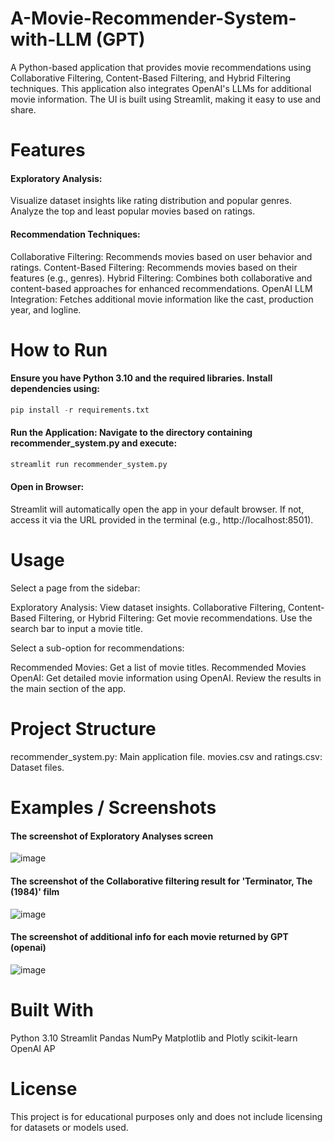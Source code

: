 # A-Movie-Recommender-System-with-LLM (GPT)
A Python-based application that provides movie recommendations using Collaborative Filtering, Content-Based Filtering, and Hybrid Filtering techniques. This application also integrates OpenAI's LLMs for additional movie information. The UI is built using Streamlit, making it easy to use and share.


# Features
#### Exploratory Analysis:

Visualize dataset insights like rating distribution and popular genres.
Analyze the top and least popular movies based on ratings.

#### Recommendation Techniques:

Collaborative Filtering: Recommends movies based on user behavior and ratings.
Content-Based Filtering: Recommends movies based on their features (e.g., genres).
Hybrid Filtering: Combines both collaborative and content-based approaches for enhanced recommendations.
OpenAI LLM Integration: Fetches additional movie information like the cast, production year, and logline.


# How to Run
#### Ensure you have Python 3.10 and the required libraries. Install dependencies using:

```python
pip install -r requirements.txt
```
#### Run the Application: Navigate to the directory containing recommender_system.py and execute:
```python
streamlit run recommender_system.py
```
#### Open in Browser: 
Streamlit will automatically open the app in your default browser. If not, access it via the URL provided in the terminal (e.g., http://localhost:8501).

# Usage
Select a page from the sidebar:

Exploratory Analysis: View dataset insights.
Collaborative Filtering, Content-Based Filtering, or Hybrid Filtering: Get movie recommendations.
Use the search bar to input a movie title.

Select a sub-option for recommendations:

Recommended Movies: Get a list of movie titles.
Recommended Movies OpenAI: Get detailed movie information using OpenAI.
Review the results in the main section of the app.

# Project Structure
recommender_system.py: Main application file.
movies.csv and ratings.csv: Dataset files.

# Examples / Screenshots
#### The screenshot of Exploratory Analyses screen
![image](https://github.com/user-attachments/assets/cff96768-2d97-4ff9-b667-9ed5571dc02a)

#### The screenshot of the Collaborative filtering result for 'Terminator, The (1984)' film
![image](https://github.com/user-attachments/assets/96901e3f-b0e1-42be-bd6b-4488eabdadc6)

#### The screenshot of additional info for each movie returned by GPT (openai)
![image](https://github.com/user-attachments/assets/208cad06-d5a0-4a4a-892f-5dc4d7db5f82)




# Built With
Python 3.10
Streamlit
Pandas
NumPy
Matplotlib and Plotly
scikit-learn
OpenAI AP

# License
This project is for educational purposes only and does not include licensing for datasets or models used.


